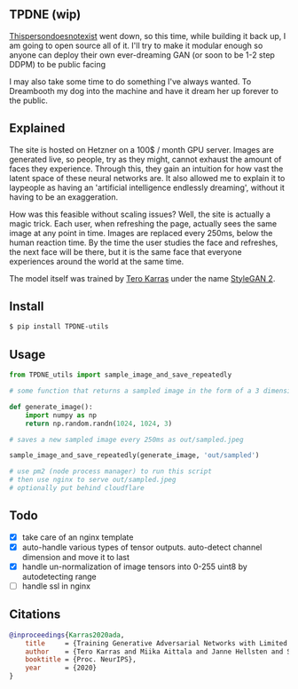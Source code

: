 ## TPDNE (wip)

<a href="https://twitter.com/kasiababis/status/1379370542986330112">Thispersondoesnotexist</a> went down, so this time, while building it back up, I am going to open source all of it. I'll try to make it modular enough so anyone can deploy their own ever-dreaming GAN (or soon to be 1-2 step DDPM) to be public facing

I may also take some time to do something I've always wanted. To Dreambooth my dog into the machine and have it dream her up forever to the public.

## Explained

The site is hosted on Hetzner on a 100$ / month GPU server. Images are generated live, so people, try as they might, cannot exhaust the amount of faces they experience. Through this, they gain an intuition for how vast the latent space of these neural networks are. It also allowed me to explain it to laypeople as having an 'artificial intelligence endlessly dreaming', without it having to be an exaggeration.

How was this feasible without scaling issues? Well, the site is actually a magic trick. Each user, when refreshing the page, actually sees the same image at any point in time. Images are replaced every 250ms, below the human reaction time. By the time the user studies the face and refreshes, the next face will be there, but it is the same face that everyone experiences around the world at the same time.

The model itself was trained by <a href="https://research.nvidia.com/person/tero-karras">Tero Karras</a> under the name <a href="https://arxiv.org/abs/1912.04958">StyleGAN 2</a>.

## Install

```bash
$ pip install TPDNE-utils
```

## Usage

```python
from TPDNE_utils import sample_image_and_save_repeatedly

# some function that returns a sampled image in the form of a 3 dimensional ndarray

def generate_image():
    import numpy as np
    return np.random.randn(1024, 1024, 3)

# saves a new sampled image every 250ms as out/sampled.jpeg

sample_image_and_save_repeatedly(generate_image, 'out/sampled')

# use pm2 (node process manager) to run this script
# then use nginx to serve out/sampled.jpeg
# optionally put behind cloudflare

```

## Todo

- [x] take care of an nginx template
- [x] auto-handle various types of tensor outputs. auto-detect channel dimension and move it to last
- [x] handle un-normalization of image tensors into 0-255 uint8 by autodetecting range
- [ ] handle ssl in nginx

## Citations

```bibtex
@inproceedings{Karras2020ada,
    title     = {Training Generative Adversarial Networks with Limited Data},
    author    = {Tero Karras and Miika Aittala and Janne Hellsten and Samuli Laine and Jaakko Lehtinen and Timo Aila},
    booktitle = {Proc. NeurIPS},
    year      = {2020}
}
```
